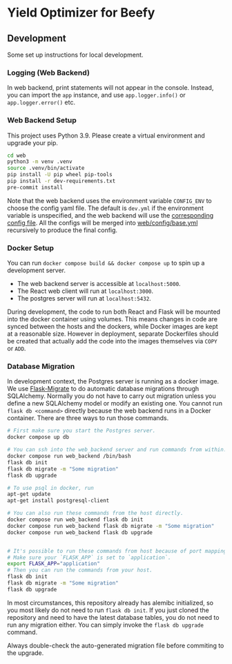 # Yield Optimizer for Beefy

## Development

Some set up instructions for local development.

### Logging (Web Backend)

In web backend, print statements will not appear in the console. Instead, you can import the `app` instance,
and use `app.logger.info()` or `app.logger.error()` etc.

### Web Backend Setup

This project uses Python 3.9. Please create a virtual environment and upgrade your pip.

```bash
cd web
python3 -m venv .venv
source .venv/bin/activate
pip install -U pip wheel pip-tools
pip install -r dev-requirements.txt
pre-commit install
```

Note that the web backend uses the environment variable `CONFIG_ENV` to choose the config
yaml file. The default is `dev.yml` if the environment variable is unspecified, and the web
backend will use the [corresponding config file](web/config/dev.yml). All the configs will be merged
into [web/config/base.yml](web/config/base.yml) recursively to produce the final config.

### Docker Setup

You can run `docker compose build && docker compose up` to spin up a development server.

- The web backend server is accessible at `localhost:5000`.
- The React web client will run at `localhost:3000`.
- The postgres server will run at `localhost:5432`.

During development, the code to run both React and Flask will be mounted into the docker container
using volumes. This means changes in code are synced between the hosts and the dockers, while
Docker images are kept at a reasonable size. However in deployment, separate Dockerfiles should be created
that actually add the code into the images themselves via `COPY` or `ADD`.

### Database Migration

In development context, the Postgres server is running as a docker image. We use [Flask-Migrate](https://flask-migrate.readthedocs.io/en/latest/)
to do automatic database migrations through SQLAlchemy. Normally you do not have to carry out migration
unless you define a new SQLAlchemy model or modify an existing one. You cannot run `flask db <command>` directly
because the web backend runs in a Docker container. There are three ways to run those commands.

```bash
# First make sure you start the Postgres server.
docker compose up db

# You can ssh into the web_backend server and run commands from within.
docker compose run web_backend /bin/bash
flask db init
flask db migrate -m "Some migration"
flask db upgrade

# To use psql in docker, run
apt-get update
apt-get install postgresql-client

# You can also run these commands from the host directly.
docker compose run web_backend flask db init
docker compose run web_backend flask db migrate -m "Some migration"
docker compose run web_backend flask db upgrade


# It's possible to run these commands from host because of port mapping.
# Make sure your `FLASK_APP` is set to `application`.
export FLASK_APP="application"
# Then you can run the commands from your host.
flask db init
flask db migrate -m "Some migration"
flask db upgrade
```

In most circumstances, this repository already has alemibc initialized, so you most likely do not
need to run `flask db init`. If you just cloned the repository and need to have the latest database
tables, you do not need to run any migration either. You can simply invoke the `flask db upgrade` command.

Always double-check the auto-generated migration file before commiting to the upgrade.
